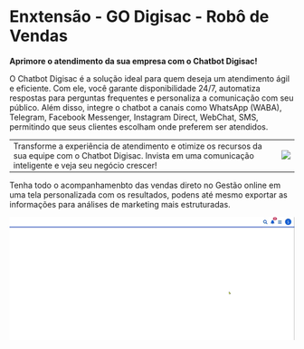 # Enxtensão - GO Digisac - Robô de Vendas

**Aprimore o atendimento da sua empresa com o Chatbot Digisac!**

O Chatbot Digisac é a solução ideal para quem deseja um atendimento ágil e eficiente. Com ele, você garante disponibilidade 24/7, automatiza respostas para perguntas frequentes e personaliza a comunicação com seu público. Além disso, integre o chatbot a canais como WhatsApp (WABA), Telegram, Facebook Messenger, Instagram Direct, WebChat, SMS, permitindo que seus clientes escolham onde preferem ser atendidos.

| | |
|-|-|
|Transforme a experiência de atendimento e otimize os recursos da sua equipe com o Chatbot Digisac. Invista em uma comunicação inteligente e veja seu negócio crescer!|![](https://github.com/Gestao-Online/public-docs/blob/13da8bd1b573365b31cfd67c451dcbcc953d65b7/erp-v2/assets/marketplace/go-digisac/robo_digisac_video.gif?raw=true)|

Tenha todo o acompanhamenbto das vendas direto no Gestão online em uma tela personalizada com os resultados, podens até mesmo exportar as informações para análises de marketing mais estruturadas.

![](https://github.com/Gestao-Online/public-docs/blob/13da8bd1b573365b31cfd67c451dcbcc953d65b7/erp-v2/assets/marketplace/go-digisac/robo_digisac_tela.gif?raw=true)

